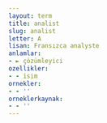 ```yaml
---
layout: term
title: analist
slug: analist
letter: A
lisan: Fransızca analyste
anlamlar:
- ► çözümleyici
ozellikler:
- - isim
ornekler:
- - ''
orneklerkaynak:
- - ''
---
```

